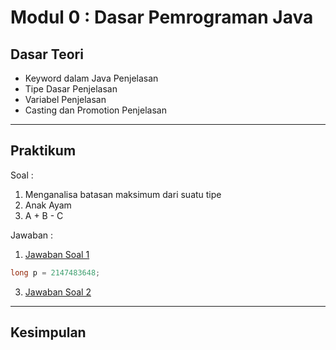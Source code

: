 # Modul 0 : Dasar Pemrograman Java

## Dasar Teori
* Keyword dalam Java
Penjelasan
* Tipe Dasar
Penjelasan
* Variabel
Penjelasan
* Casting dan Promotion
Penjelasan

<hr>

## Praktikum
Soal : 
1. Menganalisa batasan maksimum dari suatu tipe
2. Anak Ayam
3. A + B - C

Jawaban :
1. [Jawaban Soal 1](https://github.com/Musliminnn/19102238_Muslimin-Dita-Herianto_Pemrograman2/blob/modul0/src/main/java/com/muslimin/pbo/modul0/latihan/Aritmatika.java)
```java
long p = 2147483648;
```
3. [Jawaban Soal 2](https://github.com/Musliminnn/19102238_Muslimin-Dita-Herianto_Pemrograman2/blob/modul0/src/main/java/com/muslimin/pbo/modul0/latihan/CobaUnicode.java)

<hr>

## Kesimpulan
